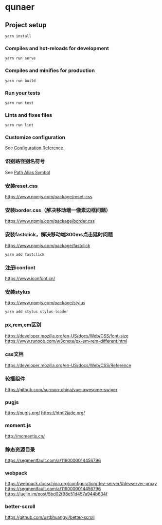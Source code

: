 # qunaer

## Project setup
```
yarn install
```

### Compiles and hot-reloads for development
```
yarn run serve
```

### Compiles and minifies for production
```
yarn run build
```

### Run your tests
```
yarn run test
```

### Lints and fixes files
```
yarn run lint
```

### Customize configuration
See [Configuration Reference](https://cli.vuejs.org/config/).

### 识别路径别名符号
See [Path Alias Symbol](https://juejin.im/post/5c9477ad6fb9a070ce31b050)

### 安装reset.css
https://www.npmjs.com/package/reset-css

### 安装border.css（解决移动端一像素边框问题）
https://www.npmjs.com/package/border.css

### 安装fastclick，解决移动端300ms点击延时问题
https://www.npmjs.com/package/fastclick
```
yarn add fastclick
```

### 注册iconfont
https://www.iconfont.cn/

### 安装stylus
https://www.npmjs.com/package/stylus
```
yarn add stylus stylus-loader
```

### px,rem,em区别
https://developer.mozilla.org/en-US/docs/Web/CSS/font-size
https://www.runoob.com/w3cnote/px-em-rem-different.html

### css文档
https://developer.mozilla.org/en-US/docs/Web/CSS/Reference

### 轮播组件
https://github.com/surmon-china/vue-awesome-swiper

### pugjs
https://pugjs.org/
https://html2jade.org/

### moment.js
http://momentjs.cn/

### 静态资源目录
https://segmentfault.com/a/1190000014456796

### webpack
https://webpack.docschina.org/configuration/dev-server/#devserver-proxy
https://segmentfault.com/a/1190000014456796
https://juejin.im/post/5bd02f98e51d457a944b634f

### better-scroll
https://github.com/ustbhuangyi/better-scroll
